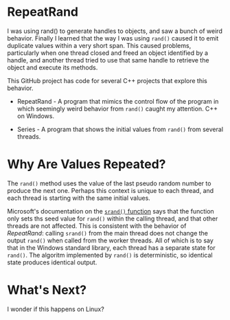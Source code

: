 # RepeatRand

I was using rand() to generate handles to objects, and saw a bunch of weird behavior. Finally I learned that the way I was using
```rand()``` caused it to emit duplicate values within a very short span. This caused problems, particularly when one thread closed and freed an object identified by a handle, and another thread tried to use that same handle to retrieve the object and execute its methods.

This GitHub project has code for several C++ projects that explore this behavior.

* RepeatRand - A program that mimics the control flow of the program in which seemingly weird behavior from ```rand()``` caught my attention. C++ on Windows.

* Series - A program that shows the initial values from ```rand()``` from several threads.

# Why Are Values Repeated?

The ```rand()``` method uses the value of the last pseudo random number to produce the next one. Perhaps this context is unique to each thread, and each thread is starting 
with the same initial values.

Microsoft's documentation on the [```srand()``` function](https://docs.microsoft.com/en-us/cpp/c-runtime-library/reference/srand) says that the function only sets ths
seed value for ```rand()``` within the calling thread, and that other threads are not 
affected.  This is consistent with the behavior of *RepeatRand*: calling ```srand()``` 
from the main thread does not change the output ```rand()``` when called from the
worker threads.  All of which is to say that in the Windows standard library, each
thread has a separate state for ```rand()```. The algoritm implemented by ```rand()``` 
is deterministic, so identical state produces identical output.

# What's Next?

I wonder if this happens on Linux?
